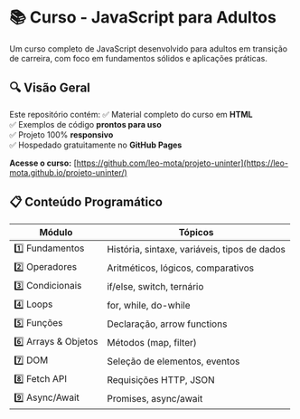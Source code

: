 # 📚 Curso - JavaScript para Adultos

Um curso completo de JavaScript desenvolvido para adultos em transição de carreira, com foco em fundamentos sólidos e aplicações práticas.

## 🔍 Visão Geral
Este repositório contém:
✅ Material completo do curso em **HTML**  
✅ Exemplos de código **prontos para uso**  
✅ Projeto 100% **responsivo**  
✅ Hospedado gratuitamente no **GitHub Pages**  

**Acesse o curso:** [https://github.com/leo-mota/projeto-uninter](https://leo-mota.github.io/projeto-uninter/)

## 📋 Conteúdo Programático

| Módulo | Tópicos |
|--------|---------|
| 1️⃣ Fundamentos | História, sintaxe, variáveis, tipos de dados |
| 2️⃣ Operadores | Aritméticos, lógicos, comparativos |
| 3️⃣ Condicionais | if/else, switch, ternário |
| 4️⃣ Loops | for, while, do-while |
| 5️⃣ Funções | Declaração, arrow functions |
| 6️⃣ Arrays & Objetos | Métodos (map, filter) |
| 7️⃣ DOM | Seleção de elementos, eventos |
| 8️⃣ Fetch API | Requisições HTTP, JSON |
| 9️⃣ Async/Await | Promises, async/await |
